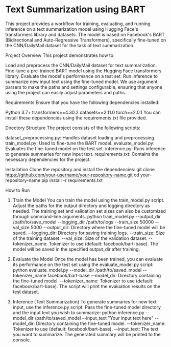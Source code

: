 # Text Summarization using BART
This project provides a workflow for training, evaluating, and running inference on a text summarization model using Hugging Face's transformers library and datasets. The model is based on Facebook's BART (Bidirectional and Auto-Regressive Transformers), specifically fine-tuned on the CNN/DailyMail dataset for the task of text summarization.

Project Overview
This project demonstrates how to:

Load and preprocess the CNN/DailyMail dataset for text summarization.
Fine-tune a pre-trained BART model using the Hugging Face transformers library.
Evaluate the model's performance on a test set.
Run inference to summarize new input text using the fine-tuned model.
We use argument parsers to make the paths and settings configurable, ensuring that anyone using the project can easily adjust parameters and paths.

Requirements
Ensure that you have the following dependencies installed:

Python 3.7+
transformers==4.30.2
datasets==2.11.0
torch==2.0.1
You can install these dependencies using the requirements.txt file provided.

Directory Structure
The project consists of the following scripts:

dataset_preprocessing.py: Handles dataset loading and preprocessing.
train_model.py: Used to fine-tune the BART model.
evaluate_model.py: Evaluates the fine-tuned model on the test set.
inference.py: Runs inference to generate summaries for new input text.
requirements.txt: Contains the necessary dependencies for the project.

Installation
Clone the repository and install the dependencies:
git clone https://github.com/your-username/your-repository-name.git
cd your-repository-name
pip install -r requirements.txt

How to Run
1. Train the Model
You can train the model using the train_model.py script. Adjust the paths for the output directory and logging directory as needed. The training set and validation set sizes can also be customized through command-line arguments.
python train_model.py --output_dir /path/to/save_model --logging_dir /path/to/logs --train_size 50000 --val_size 5000
--output_dir: Directory where the fine-tuned model will be saved.
--logging_dir: Directory for saving training logs.
--train_size: Size of the training dataset.
--val_size: Size of the validation dataset.
--tokenizer_name: Tokenizer to use (default: facebook/bart-base).
The model will be saved in the specified output_dir after training.

2. Evaluate the Model
Once the model has been trained, you can evaluate its performance on the test set using the evaluate_model.py script:
python evaluate_model.py --model_dir /path/to/saved_model --tokenizer_name facebook/bart-base
--model_dir: Directory containing the fine-tuned model.
--tokenizer_name: Tokenizer to use (default: facebook/bart-base).
The script will print the evaluation results on the test dataset.

3. Inference (Text Summarization)
To generate summaries for new text input, use the inference.py script. Pass the fine-tuned model directory and the input text you wish to summarize:
python inference.py --model_dir /path/to/saved_model --input_text "Your input text here"
--model_dir: Directory containing the fine-tuned model.
--tokenizer_name: Tokenizer to use (default: facebook/bart-base).
--input_text: The text you want to summarize.
The generated summary will be printed to the console.
